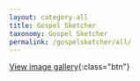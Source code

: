 ```yaml
---
layout: category-all
title: Gospel Sketcher
taxonomy: Gospel Sketcher
permalink: /gospelsketcher/all/
---
```


[View image gallery](../gallery){:class="btn"}
